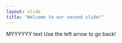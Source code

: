 ```yaml
---
layout: slide
title: "Welcome to our second slide!"
---
```

MYYYYYY text
Use the left arrow to go back!
